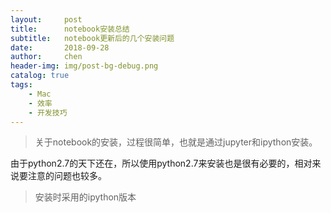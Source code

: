 ```yaml
---
layout:     post
title:      notebook安装总结
subtitle:   notebook更新后的几个安装问题
date:       2018-09-28
author:     chen
header-img: img/post-bg-debug.png
catalog: true
tags:
    - Mac
    - 效率
    - 开发技巧
---
```

> 关于notebook的安装，过程很简单，也就是通过jupyter和ipython安装。
  
由于python2.7的天下还在，所以使用python2.7来安装也是很有必要的，相对来说要注意的问题也较多。
>安装时采用的ipython版本 
 